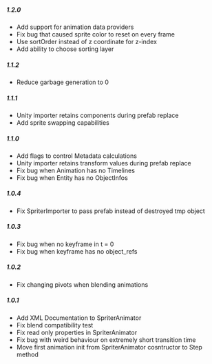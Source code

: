 ##### 1.2.0
* Add support for animation data providers
* Fix bug that caused sprite color to reset on every frame
* Use sortOrder instead of z coordinate for z-index
* Add ability to choose sorting layer

##### 1.1.2
* Reduce garbage generation to 0

##### 1.1.1
* Unity importer retains components during prefab replace
* Add sprite swapping capabilities

##### 1.1.0
* Add flags to control Metadata calculations
* Unity importer retains transform values during prefab replace
* Fix bug when Animation has no Timelines
* Fix bug when Entity has no ObjectInfos

##### 1.0.4
* Fix SpriterImporter to pass prefab instead of destroyed tmp object

##### 1.0.3
* Fix bug when no keyframe in t = 0
* Fix bug when keyframe has no object_refs

##### 1.0.2
* Fix changing pivots when blending animations

##### 1.0.1
* Add XML Documentation to SpriterAnimator
* Fix blend compatibility test
* Fix read only properties in SpriterAnimator
* Fix bug with weird behaviour on extremely short transition time
* Move first animation init from SpriterAnimator cosntructor to Step method